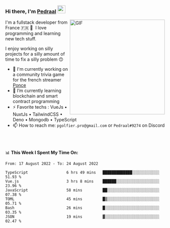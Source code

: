 ### Hi there, I'm <a href="https://pedraal.dev" target="_blank">Pedraal</a> <img src="https://media.giphy.com/media/hvRJCLFzcasrR4ia7z/giphy.gif" width="25px">
<img align="right" alt="GIF" src="https://pedraal.dev/avatar.png" width="300" height="300" />

I'm a fullstack developer from France 🇫🇷 🥖 &nbsp;I love programming and learning new
tech stuff.

I enjoy working on silly projects for a silly amount of time to fix a silly problem 🙃

- 🔭  I'm currently working on a community trivia game for the french streamer <a href="https://twitch.tv/ponce" target="_blank">Ponce</a>
- 🌱 I’m currently learning blockchain and smart contract programming
- ⚡ Favorite techs : VueJs &bull; NuxtJs &bull; TailwindCSS &bull; Deno &bull; Mongodb &bull; TypeScript
- 📫 How to reach me: `pgolfier.pro@gmail.com` or `Pedraal#9274` on Discord

<br>
<br>

📊 **This Week I Spent My Time On:**
<!--START_SECTION:waka-->

```text
From: 17 August 2022 - To: 24 August 2022

TypeScript                 6 hrs 49 mins   █████████████░░░░░░░░░░░░   51.93 %
Vue.js                     3 hrs 8 mins    ██████░░░░░░░░░░░░░░░░░░░   23.96 %
JavaScript                 58 mins         ██░░░░░░░░░░░░░░░░░░░░░░░   07.38 %
TOML                       45 mins         █▒░░░░░░░░░░░░░░░░░░░░░░░   05.71 %
Bash                       26 mins         █░░░░░░░░░░░░░░░░░░░░░░░░   03.35 %
JSON                       19 mins         ▓░░░░░░░░░░░░░░░░░░░░░░░░   02.47 %
```

<!--END_SECTION:waka-->

